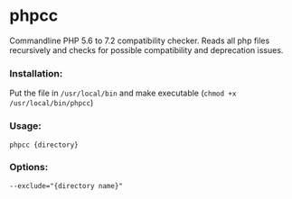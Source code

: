 # phpcc
Commandline PHP 5.6 to 7.2 compatibility checker. Reads all php files recursively and checks for possible compatibility and deprecation issues.

### Installation:

Put the file in `/usr/local/bin` and make executable (`chmod +x /usr/local/bin/phpcc`)

### Usage:
```
phpcc {directory}
```

### Options:
```
--exclude="{directory name}"
```
